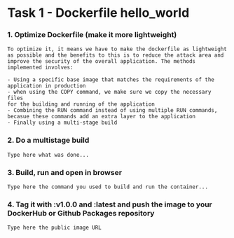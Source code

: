 # Task 1 - Dockerfile hello_world

### 1. Optimize Dockerfile (make it more lightweight)
```
To optimize it, it means we have to make the dockerfile as lightweight
as possible and the benefits to this is to reduce the attack area and
improve the security of the overall application. The methods implemented involves:

- Using a specific base image that matches the requirements of the application in production
- when using the COPY command, we make sure we copy the necessary files 
for the building and running of the application
- Combining the RUN command instead of using multiple RUN commands, 
becasue these commands add an extra layer to the application
- Finally using a multi-stage build

```

### 2. Do a multistage build
```
Type here what was done...

```

### 3. Build, run and open in browser
```
Type here the command you used to build and run the container...

```

### 4. Tag it with :v1.0.0 and :latest and push the image to your DockerHub or Github Packages repository
```
Type here the public image URL

```
